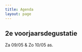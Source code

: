 ```yaml
---
title: Agenda 
layout: page
---
```


2e voorjaarsdegustatie
----------------------

Za 09/05 & Zo 10/05 as.












